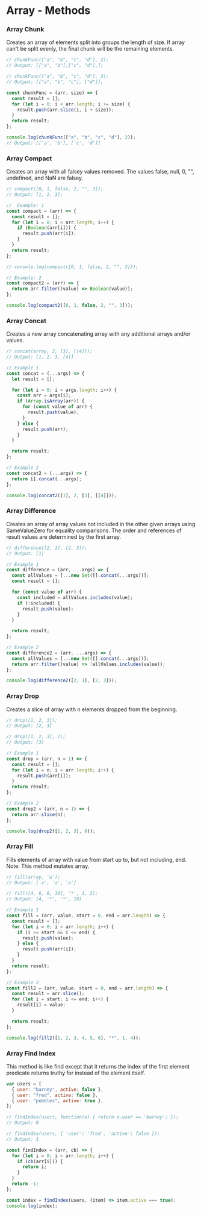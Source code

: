 # Array - Methods

### Array Chunk

Creates an array of elements split into groups the length of size. If array can't be split evenly, the final chunk will be the remaining elements.

```javascript
// chunkFunc(["a", "b", "c", "d"], 2);
// Output: [["a", "b"],["c", "d"],];

// chunkFunc(["a", "b", "c", "d"], 3);
// Output: [["a", "b", "c"], ["d"]];

const chunkFunc = (arr, size) => {
  const result = [];
  for (let i = 0; i < arr.length; i += size) {
    result.push(arr.slice(i, i + size));
  }
  return result;
};

console.log(chunkFunc(["a", "b", "c", "d"], 2));
// Output: [['a', 'b'], ['c', 'd']]
```

### Array Compact

Creates an array with all falsey values removed. The values false, null, 0, "", undefined, and NaN are falsey.

```javascript
// compact([0, 1, false, 2, "", 3]);
// Output: [1, 2, 3];

//  Example: 1
const compact = (arr) => {
  const result = [];
  for (let i = 0; i < arr.length; i++) {
    if (Boolean(arr[i])) {
      result.push(arr[i]);
    }
  }
  return result;
};

// console.log(compact([0, 1, false, 2, "", 3]));

// Example: 2
const compact2 = (arr) => {
  return arr.filter((value) => Boolean(value));
};

console.log(compact2([0, 1, false, 2, "", 3]));
```

### Array Concat

Creates a new array concatenating array with any additional arrays and/or values.

```javascript
// concat(array, 2, [3], [[4]]);
// Output: [1, 2, 3, [4]]

// Example 1
const concat = (...args) => {
  let result = [];

  for (let i = 0; i < args.length; i++) {
    const arr = args[i];
    if (Array.isArray(arr)) {
      for (const value of arr) {
        result.push(value);
      }
    } else {
      result.push(arr);
    }
  }

  return result;
};

// Example 2
const concat2 = (...args) => {
  return [].concat(...args);
};

console.log(concat2([1], 2, [3], [[4]]));
```

### Array Difference

Creates an array of array values not included in the other given arrays using SameValueZero for equality comparisons. The order and references of result values are determined by the first array.

```javascript
// difference([2, 1], [2, 3]);
// Output: [1]

// Example 1
const difference = (arr, ...args) => {
  const allValues = [...new Set([].concat(...args))];
  const result = [];

  for (const value of arr) {
    const included = allValues.includes(value);
    if (!included) {
      result.push(value);
    }
  }

  return result;
};

// Example 2
const difference2 = (arr, ...args) => {
  const allValues = [...new Set([].concat(...args))];
  return arr.filter((value) => !allValues.includes(value));
};

console.log(difference2([2, 1], [2, 3]));
```

### Array Drop

Creates a slice of array with n elements dropped from the beginning.

```javascript
// drop([1, 2, 3]);
// Output: [2, 3]

// drop([1, 2, 3], 2);
// Output: [3]

// Example 1
const drop = (arr, n = 1) => {
  const result = [];
  for (let i = n; i < arr.length; i++) {
    result.push(arr[i]);
  }
  return result;
};

// Example 2
const drop2 = (arr, n = 1) => {
  return arr.slice(n);
};

console.log(drop2([1, 2, 3], 0));
```

### Array Fill

Fills elements of array with value from start up to, but not including, end.
Note: This method mutates array.

```javascript
// fill(array, 'a');
// Output: ['a', 'a', 'a']

// fill([4, 6, 8, 10], '*', 1, 2);
// Output: [4, '*', '*', 10]

// Example 1
const fill = (arr, value, start = 0, end = arr.length) => {
  const result = [];
  for (let i = 0; i < arr.length; i++) {
    if (i >= start && i <= end) {
      result.push(value);
    } else {
      result.push(arr[i]);
    }
  }
  return result;
};

// Example 2
const fill2 = (arr, value, start = 0, end = arr.length) => {
  const result = arr.slice();
  for (let i = start; i <= end; i++) {
    result[i] = value;
  }

  return result;
};

console.log(fill2([1, 2, 3, 4, 5, 6], "*", 1, 4));
```

### Array Find Index

This method is like find except that it returns the index of the first element predicate returns truthy for instead of the element itself.

```javascript
var users = [
  { user: "barney", active: false },
  { user: "fred", active: false },
  { user: "pebbles", active: true },
];

// findIndex(users, function(o) { return o.user == 'barney'; });
// Output: 0

// findIndex(users, { 'user': 'fred', 'active': false });
// Output: 1

const findIndex = (arr, cb) => {
  for (let i = 0; i < arr.length; i++) {
    if (cb(arr[i])) {
      return i;
    }
  }
  return -1;
};

const index = findIndex(users, (item) => item.active === true);
console.log(index);
```
